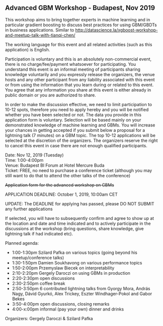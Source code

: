 ## Advanced GBM Workshop - Budapest, Nov 2019

This workshop aims to bring together experts in machine learning and in particular gradient boosting to discuss best practices for using GBM/GBDTs in business applications. Similar to http://datascience.la/xgboost-workshop-and-meetup-talk-with-tianqi-chen/

The working language for this event and all related activities (such as this application) is English. 

Participation is voluntary and this is an absolutely non-commercial event, there is no charge/fee/payment whatsoever for participating. You understand this event is an informal meeting of participants sharing knowledge voluntarily and you expressly release the organizers, the venue hosts and any other participant from any liability associated with this event or from using the information that you learn during or related to this event. You agree that any information you share at this event is either already in public domain or you are authorized to share. 

In order to make the discussion effective, we need to limit participation to 10-12 spots, therefore you need to apply hereby and you will be notified whether you have been selected or not. The data you provide in this application form is voluntary. Selection will be based mainly on your demonstrated knowledge of machine learning and GBMs. You will increase your chances in getting accepted if you submit below a proposal for a lightning talk (7 minutes) on a GBM topic. The top 10-12 applications will be selected at the discretion of the organizers. The organizers reserve the right to cancel this event in case there are not enough qualified participants.

Date: Nov 12, 2019 (Tuesday) <br>
Time: 1:00-4:00pm <br>
Venue: Budapest BI Forum at Hotel Mercure Buda <br>
Ticket: FREE, no need to purchase a conference ticket (although you may still want to do that to attend the other talks of the conference)

~~Application form for the advanced workshop on GBMs~~

APPLICATION DEADLINE: October 1, 2019, 10:00am CET

UPDATE: The DEADLINE for applying has passed, please DO NOT SUBMIT any further applications

If selected, you will have to subsequently confirm and agree to show up at the location and date and time indicated and to actively participate in the discussions at the workshop (bring questions, share knowledge, give lightning talk if had indicated etc).

Planned agenda: <br>
* 1:00-1:30pm Szilard Pafka on various topics (going beyond his meetup/conference talks) <br>
* 1:30-1:50pm Damien Soukhavong on various performance topics <br>
* 1:50-2:00pm Przemyslaw Biecek on interpretability <br>
* 2:10-2:20pm Gergely Daroczi on using GBMs in production <br>
* 2:20-2:30pm open discussions <br>
* 2:30-2:50pm coffee break <br>
* 2:50-3:50pm 6 contributed lightning talks from Gyorgy Mora, András Nagy, Dávid Gyurkó, Alex Trickey, Eszter Windhager-Pokol and Gabor Bekes <br>
* 3:50-4:00pm open discussions, closing remarks <br>
* 4:00-x:00pm informal (pay your own) dinner and drinks

Organizers: Gergely Daroczi & Szilard Pafka
